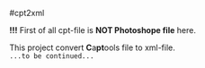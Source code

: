 #cpt2xml

<b>!!!</b> First of all cpt-file is <b>NOT Photoshope file</b> here.<br>

This project convert <b>C</b>a<b>pt</b>ools file to xml-file.<br>
<code>...to be continued...</code>
